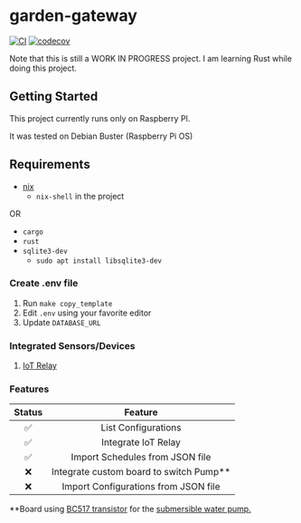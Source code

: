 # garden-gateway

[![CI](https://github.com/JeffLabonte/garden-gateway/actions/workflows/ci.yml/badge.svg)](https://github.com/JeffLabonte/garden-gateway/actions/workflows/ci.yml)
[![codecov](https://codecov.io/gh/JeffLabonte/garden-gateway/branch/main/graph/badge.svg?token=4SXT504A3H)](https://codecov.io/gh/JeffLabonte/garden-gateway)

Note that this is still a WORK IN PROGRESS project. I am learning Rust while doing this project.

## Getting Started

This project currently runs only on Raspberry PI.

It was tested on Debian Buster (Raspberry Pi OS)

## Requirements

* [nix](https://github.com/NixOS/nixpkgs)
  * `nix-shell` in the project

OR

* `cargo`
* `rust`
* `sqlite3-dev`
  * `sudo apt install libsqlite3-dev`

### Create .env file

1. Run `make copy_template`
2. Edit `.env` using your favorite editor
3. Update `DATABASE_URL`

### Integrated Sensors/Devices

1. [IoT Relay](https://www.amazon.ca/gp/product/B00WV7GMA2/ref=ppx_yo_dt_b_asin_title_o05_s00?ie=UTF8&psc=1)

### Features

| Status | Feature |
|:------:|:-------:|
| :white_check_mark: | List Configurations |
| :white_check_mark: | Integrate IoT Relay |
| :white_check_mark: | Import Schedules from JSON file |
| :x: | Integrate custom board to switch Pump** |
| :x: | Import Configurations from JSON file |

**Board using [BC517 transistor](https://www.digikey.ca/en/products/detail/onsemi/BC517-D74Z/976355) for the [submersible water pump.](https://www.digikey.ca/en/products/detail/adafruit-industries-llc/4547/11627730)
